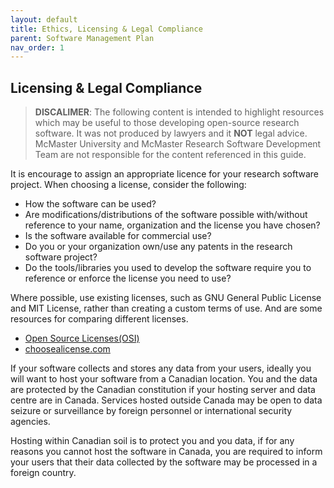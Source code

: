 ```yaml
---
layout: default
title: Ethics, Licensing & Legal Compliance
parent: Software Management Plan
nav_order: 1
---
```


## Licensing & Legal Compliance

> **DISCALIMER**: The following content is intended to highlight resources which may be useful to those developing open-source research software. It was not produced by lawyers and it **NOT** legal advice. McMaster University and McMaster Research Software Development Team are not responsible for the content referenced in this guide.

It is encourage to assign an appropriate licence for your research software project. When choosing a license, consider the following:  

- How the software can be used?
- Are modifications/distributions of the software possible with/without reference to your name, organization and the license you have chosen?
- Is the software available for commercial use?
- Do you or your organization own/use any patents in the research software project?
- Do the tools/libraries you used to develop the software require you to reference or enforce the license you need to use?

Where possible, use existing licenses, such as GNU General Public License and MIT License, rather than creating a custom terms of use. And are some resources for comparing different licenses.  

- [Open Source Licenses(OSI)](https://opensource.org/licenses/)
- [choosealicense.com](https://choosealicense.com/licenses/)

If your software collects and stores any data from your users, ideally you will want to host your software from a Canadian location. You and the data are protected by the Canadian constitution if your hosting server and data centre are in Canada. Services hosted outside Canada may be open to data seizure or surveillance by foreign personnel or international security agencies.  

Hosting within Canadian soil is to protect you and you data, if for any reasons you cannot host the software in Canada, you are required to inform your users that their data collected by the software may be processed in a foreign country.  
